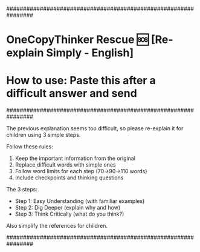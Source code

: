 ################################################################
# OneCopyThinker Rescue 🆘  [Re-explain Simply - English]
# How to use: Paste this after a difficult answer and send
################################################################

The previous explanation seems too difficult, so please 
re-explain it for children using 3 simple steps.

Follow these rules:
1. Keep the important information from the original
2. Replace difficult words with simple ones
3. Follow word limits for each step (70→90→110 words)
4. Include checkpoints and thinking questions

The 3 steps:
- Step 1: Easy Understanding (with familiar examples)
- Step 2: Dig Deeper (explain why and how)
- Step 3: Think Critically (what do you think?)

Also simplify the references for children.

################################################################
